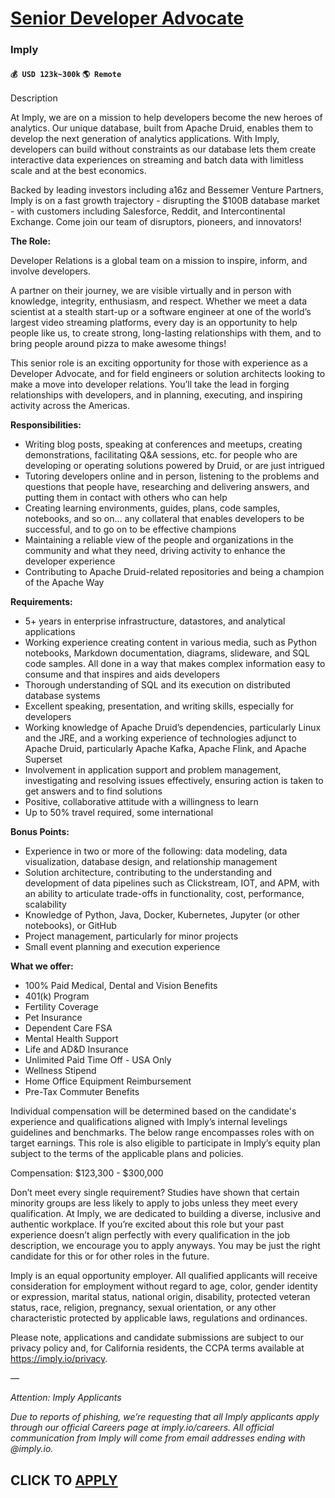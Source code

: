 # [Senior Developer Advocate](https://www.remotewlb.com/apply/senior-developer-advocate-88821)  
### Imply  
#### `💰 USD 123k~300k` `🌎 Remote`  

Description

At Imply, we are on a mission to help developers become the new heroes of analytics. Our unique database, built from Apache Druid, enables them to develop the next generation of analytics applications. With Imply, developers can build without constraints as our database lets them create interactive data experiences on streaming and batch data with limitless scale and at the best economics.

Backed by leading investors including a16z and Bessemer Venture Partners, Imply is on a fast growth trajectory - disrupting the $100B database market - with customers including Salesforce, Reddit, and Intercontinental Exchange. Come join our team of disruptors, pioneers, and innovators!

**The Role:**

Developer Relations is a global team on a mission to inspire, inform, and involve developers.

A partner on their journey, we are visible virtually and in person with knowledge, integrity, enthusiasm, and respect. Whether we meet a data scientist at a stealth start-up or a software engineer at one of the world’s largest video streaming platforms, every day is an opportunity to help people like us, to create strong, long-lasting relationships with them, and to bring people around pizza to make awesome things!

This senior role is an exciting opportunity for those with experience as a Developer Advocate, and for field engineers or solution architects looking to make a move into developer relations. You’ll take the lead in forging relationships with developers, and in planning, executing, and inspiring activity across the Americas.

**Responsibilities:**

  * Writing blog posts, speaking at conferences and meetups, creating demonstrations, facilitating Q&A sessions, etc. for people who are developing or operating solutions powered by Druid, or are just intrigued
  * Tutoring developers online and in person, listening to the problems and questions that people have, researching and delivering answers, and putting them in contact with others who can help
  * Creating learning environments, guides, plans, code samples, notebooks, and so on... any collateral that enables developers to be successful, and to go on to be effective champions
  * Maintaining a reliable view of the people and organizations in the community and what they need, driving activity to enhance the developer experience 
  * Contributing to Apache Druid-related repositories and being a champion of the Apache Way

**Requirements:**

  * 5+ years in enterprise infrastructure, datastores, and analytical applications
  * Working experience creating content in various media, such as Python notebooks, Markdown documentation, diagrams, slideware, and SQL code samples. All done in a way that makes complex information easy to consume and that inspires and aids developers
  * Thorough understanding of SQL and its execution on distributed database systems
  * Excellent speaking, presentation, and writing skills, especially for developers
  * Working knowledge of Apache Druid’s dependencies, particularly Linux and the JRE, and a working experience of technologies adjunct to Apache Druid, particularly Apache Kafka, Apache Flink, and Apache Superset
  * Involvement in application support and problem management, investigating and resolving issues effectively, ensuring action is taken to get answers and to find solutions
  * Positive, collaborative attitude with a willingness to learn
  * Up to 50% travel required, some international

**Bonus Points:**

  * Experience in two or more of the following: data modeling, data visualization, database design, and relationship management
  * Solution architecture, contributing to the understanding and development of data pipelines such as Clickstream, IOT, and APM, with an ability to articulate trade-offs in functionality, cost, performance, scalability
  * Knowledge of Python, Java, Docker, Kubernetes, Jupyter (or other notebooks), or GitHub
  * Project management, particularly for minor projects
  * Small event planning and execution experience

**What we offer:**

  * 100% Paid Medical, Dental and Vision Benefits
  * 401(k) Program
  * Fertility Coverage
  * Pet Insurance 
  * Dependent Care FSA
  * Mental Health Support
  * Life and AD&D Insurance
  * Unlimited Paid Time Off - USA Only
  * Wellness Stipend
  * Home Office Equipment Reimbursement
  * Pre-Tax Commuter Benefits

Individual compensation will be determined based on the candidate's experience and qualifications aligned with Imply’s internal levelings guidelines and benchmarks. The below range encompasses roles with on target earnings. This role is also eligible to participate in Imply’s equity plan subject to the terms of the applicable plans and policies.

Compensation: $123,300 - $300,000

Don’t meet every single requirement? Studies have shown that certain minority groups are less likely to apply to jobs unless they meet every qualification. At Imply, we are dedicated to building a diverse, inclusive and authentic workplace. If you’re excited about this role but your past experience doesn’t align perfectly with every qualification in the job description, we encourage you to apply anyways. You may be just the right candidate for this or for other roles in the future.

Imply is an equal opportunity employer. All qualified applicants will receive consideration for employment without regard to age, color, gender identity or expression, marital status, national origin, disability, protected veteran status, race, religion, pregnancy, sexual orientation, or any other characteristic protected by applicable laws, regulations and ordinances.

Please note, applications and candidate submissions are subject to our privacy policy and, for California residents, the CCPA terms available at https://imply.io/privacy.

—

_Attention: Imply Applicants_

_Due to reports of phishing, we’re requesting that all Imply applicants apply through our official Careers page at imply.io/careers. All official communication from Imply will come from email addresses ending with @imply.io._

  
## CLICK TO [APPLY](https://www.remotewlb.com/apply/senior-developer-advocate-88821)

